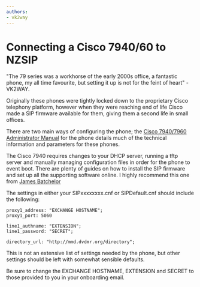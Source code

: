 ```yaml
---
authors:
- vk2way
---
```

# Connecting a Cisco 7940/60 to NZSIP

"The 79 series was a workhorse of the early 2000s office, a fantastic phone, my all time favourite, but setting it up is not for the feint of heart" - VK2WAY.

Originally these phones were tightly locked down to the proprietary Cisco telephony platform, however when they were reaching end of life Cisco made a SIP firmware available for them, giving them a second life in small offices.  

There are two main ways of configuring the phone; the [Cisco 7940/7960 Administrator Manual](https://www.cisco.com/c/en/us/td/docs/voice_ip_comm/cuipph/7960g_7940g/sip/3_0/english/administration/guide/ver3_0/maintain.html) for the phone details much of the technical information and parameters for these phones.

The Cisco 7940 requires changes to your DHCP server, running a tftp server and manually managing configuration files in order for the phone to event boot.  There are plenty of guides on how to install the SIP firmware and set up all the supporting software online.  I highly recommend this one from [James Batchelor](https://james-batchelor.com/index.php/2021/01/23/provisioning-a-cisco-7940-7960/)


The settings in either your SIPxxxxxxxx.cnf or SIPDefault.cnf should include the following:

```
proxy1_address: "EXCHANGE HOSTNAME";
proxy1_port: 5060

line1_authname: "EXTENSION";
line1_password: "SECRET";

directory_url: "http://mmd.dvdmr.org/directory"; 
```

This is not an extensive list of settings needed by the phone, but other settings should be left with somewhat sensible defaults.

Be sure to change the EXCHANGE HOSTNAME, EXTENSION and SECRET to those provided to you in your onboarding email.



